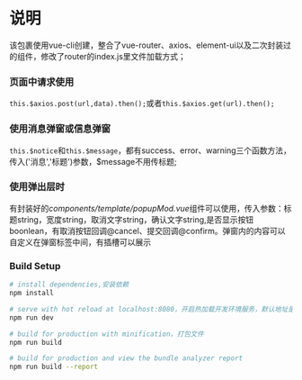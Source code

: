 # 说明

该包裹使用vue-cli创建，整合了vue-router、axios、element-ui以及二次封装过的组件，修改了router的index.js里文件加载方式；

### 页面中请求使用  

```this.$axios.post(url,data).then();```或者```this.$axios.get(url).then();```

### 使用消息弹窗或信息弹窗

```this.$notice```和```this.$message```，都有success、error、warning三个函数方法，传入('消息','标题')参数，$message不用传标题;

### 使用弹出层时

有封装好的*components/template/popupMod.vue*组件可以使用，传入参数：标题string，宽度string，取消文字string，确认文字string,是否显示按钮boonlean，有取消按钮回调@cancel、提交回调@confirm。弹窗内的内容可以自定义在弹窗标签中间，有插槽可以展示


### Build Setup

``` bash
# install dependencies,安装依赖
npm install

# serve with hot reload at localhost:8080，开启热加载开发环境服务，默认地址是localhost:8080
npm run dev

# build for production with minification，打包文件
npm run build

# build for production and view the bundle analyzer report
npm run build --report
```
